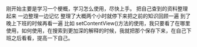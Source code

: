 刚开始主要是学习一个梗概，学习怎么使用，尽快上手。
把自己查到的资料整理起来 一边整理一边记忆 
整理了大概两个小时就停下来把之前的知识回顾一遍  到了晚上下班的时候再看一遍
比如 setContentView()方法的使用，我只要看了在哪里使用，如何使用，在搜索到更加深的解释的时候，我就把那个保存下来，在自己下班之后看看，提高一下自己。